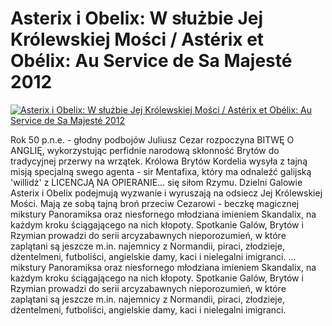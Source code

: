 Asterix i Obelix: W służbie Jej Królewskiej Mości / Astérix et Obélix: Au Service de Sa Majesté 2012 
=============
[![Asterix i Obelix: W służbie Jej Królewskiej Mości / Astérix et Obélix: Au Service de Sa Majesté 2012 ](http://vidos.pl/images/player.gif)](http://vidos.pl/asterix-i-obelix-w-sluzbie-jej-krolewskiej-mosci-astrix-et-oblix-au-service-de-sa-majest-2012)

 Rok 50 p.n.e. - głodny podbojów Juliusz Cezar rozpoczyna BITWĘ O ANGLIĘ, wykorzystując perfidnie narodową skłonność Brytów do tradycyjnej przerwy na wrzątek. Królowa Brytów Kordelia wysyła z tajną misją specjalną swego agenta - sir Mentafixa, który ma odnaleźć galijską 'willidż' z LICENCJĄ NA OPIERANIE… się siłom Rzymu. Dzielni Galowie Asterix i Obelix podejmują wyzwanie i wyruszają na odsiecz Jej Królewskiej Mości. Mają ze sobą tajną broń przeciw Cezarowi - beczkę magicznej mikstury Panoramiksa oraz niesfornego młodziana imieniem Skandalix, na każdym kroku ściągającego na nich kłopoty. Spotkanie Galów, Brytów i Rzymian prowadzi do serii arcyzabawnych nieporozumień, w które zaplątani są jeszcze m.in. najemnicy z Normandii, piraci, złodzieje, dżentelmeni, futboliści, angielskie damy, kaci i nielegalni imigranci.  ... mikstury Panoramiksa oraz niesfornego młodziana imieniem Skandalix, na każdym kroku ściągającego na nich kłopoty. Spotkanie Galów, Brytów i Rzymian prowadzi do serii arcyzabawnych nieporozumień, w które zaplątani są jeszcze m.in. najemnicy z Normandii, piraci, złodzieje, dżentelmeni, futboliści, angielskie damy, kaci i nielegalni imigranci.
